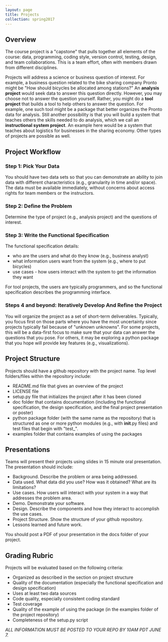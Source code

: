 ```yaml
---
layout: page
title: Projects
collection: spring2017
---
```


## Overview
The course project is a "capstone" that pulls together all elements of the course:
data, programming, coding style,
version control, testing, design, and team collaborations.
This is a team effort, often with members drawn from different disciplines.

Projects will address a science or business question of interest.
For example, a business question related to the
bike sharing company Pronto might be "How should bicycles be allocated
among stations?"
An **analysis project** would seek data to answer this question
directly.
However, you may choose not to answer the question
yourself.
Rather, you might do a **tool project** that builds
a tool to help
others to answer the question.
For example, one such tool might be a package that
better organizes
the Pronto data for analysis.
Still another possibility is that you will build a system that teaches
others the skills needed to do analysis, which
we call an
**instructional system project**.
An example here would be
a system that teaches about logistics for businesses in the
sharing economy.
Other types of projects are possible as well.

## Project Workflow

### Step 1: Pick Your Data
You should have two data sets so that you can demonstrate an ability
to join data with different characteristics (e.g., granularity in time and/or space).
The data must be available immediately, without concerns
about access rights for team members or the instructors.

### Step 2: Define the Problem
Determine the type of project  (e.g., analysis project) and the
questions of interest.

### Step 3: Write the Functional Specification
The functional specification details:

* who are the users and what do they know (e.g., business analyst)
* what information users want from the system (e.g., where to put bicycles)
* use cases - how users interact with the system to get the 
information they want

For tool projects, the users are typically programmers, and so the
functional specification describes the programming interface.

### Steps 4 and beyond: Iteratively Develop And Refine the Project
You will organize the project as a set of short-term deliverables.
Typically, you focus first on those parts where you have
the most uncertainty since projects typically fail because
of "unknown unknowns".
For some projects, this will be a data-first focus to make sure that
your data can answer the questions that you pose.
For others, it may be exploring a python package that you hope
will provide key features (e.g., visualizations).

## Project Structure
Projects should have a github repository with the project name.
Top level folders/files within the repository include: 

* README.md file that gives an overview of the project
* LICENSE file
* setup.py file that initializes the project after it has been cloned
* doc folder that contains documentation (including the functional specification,
the design specification, and the final project presentation or poster)
* python package folder (with the same name as the repository)
that is structured as one or more python modules 
(e.g., with __init__.py files) and test files that begin with "test_".
* examples folder that contains examples of using the packages

## Presentations
Teams 
will present their projects using slides in
15 minute oral presentation.
The presentation should include:

- Background. Describe the problem or area being addressed.
- Data used. What data did you use? How was it obtained? What are its limitations?
- Use cases. How users will interact with your system in a way that addresses the problem area.
- Demo. Demonstrate your software.
- Design. Describe the components and how they interact to accomplish the use cases.
- Project Structure. Show the structure of your github repository.
- Lessons learned and future work.

You should post a PDF of your presentation in the docs folder of your project.

## Grading Rubric
Projects will be evaluated based on the following criteria:

* Organized as described in the section on project structure
* Quality of the documentation (especially the functional
specification and design specification)
* Uses at least two data sources
* Code quality, especially consistent coding standard
* Test coverage
* Quality of the example of using the package (in the examples
folder of the project repository)
* Completeness of the setup.py script

*ALL INFORMATION MUST BE POSTED TO YOUR REPO BY 10AM PDT JUNE 7.*
